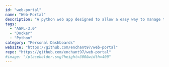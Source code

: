 ```yaml
---
id: "web-portal"
name: "Web-Portal"
description: "A python web app designed to allow a easy way to manage the links to all of your web services."
tags:
  - "AGPL-3.0"
  - "Docker"
  - "Python"
category: "Personal Dashboards"
website: "https://github.com/enchant97/web-portal"
repo: "https://github.com/enchant97/web-portal"
#image: "/placeholder.svg?height=300&width=400"
---
```


